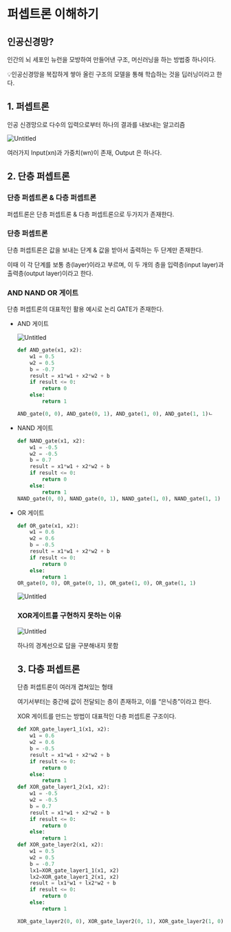 # 퍼셉트론 이해하기

## 인공신경망?

인간의 뇌 세포인 뉴런을 모방하여 만들어낸 구조, 머신러닝을 하는 방법중 하나이다.

💡인공신경망을 복잡하게 쌓아 올린 구조의 모델을 통해 학습하는 것을 딥러닝이라고 한다.

## 1. 퍼셉트론

인공 신경망으로 다수의 입력으로부터 하나의 결과를 내보내는 알고리즘

![Untitled](https://s3-us-west-2.amazonaws.com/secure.notion-static.com/53b06aa1-c965-4832-a796-bb1b17196021/Untitled.png)

여러가지 Input(xn)과 가중치(wn)이 존재, Output 은 하나다.

## 2. 단층 퍼셉트론

### 단층 퍼셉트론 & 다층 퍼셉트론

퍼셉트론은 단층 퍼셉트론 & 다층 퍼셉트론으로 두가지가 존재한다.

### 단층 퍼셉트론

단층 퍼셉트론은 값을 보내는 단계 & 값을 받아서 출력하는 두 단계만 존재한다.

이때 이 각 단계를 보통 층(layer)이라고 부르며, 이 두 개의 층을 입력층(input layer)과 출력층(output layer)이라고 한다.

### AND NAND OR 게이트

단층 퍼셉트론의 대표적인 활용 예시로 논리 GATE가 존재한다.

- AND 게이트
    
    ![Untitled](https://s3-us-west-2.amazonaws.com/secure.notion-static.com/a5755abd-0c97-46b7-b42a-5bbb88c3dcb2/Untitled.png)
    
    ```python
    def AND_gate(x1, x2):
        w1 = 0.5
        w2 = 0.5
        b = -0.7
        result = x1*w1 + x2*w2 + b
        if result <= 0:
            return 0
        else:
            return 1
    
    AND_gate(0, 0), AND_gate(0, 1), AND_gate(1, 0), AND_gate(1, 1)ㄴ
    ```
    
- NAND 게이트
    
    ```python
    def NAND_gate(x1, x2):
        w1 = -0.5
        w2 = -0.5
        b = 0.7
        result = x1*w1 + x2*w2 + b
        if result <= 0:
            return 0
        else:
            return 1
    NAND_gate(0, 0), NAND_gate(0, 1), NAND_gate(1, 0), NAND_gate(1, 1)
    ```
    
- OR 게이트
    
    ```python
    def OR_gate(x1, x2):
        w1 = 0.6
        w2 = 0.6
        b = -0.5
        result = x1*w1 + x2*w2 + b
        if result <= 0:
            return 0
        else:
            return 1
    OR_gate(0, 0), OR_gate(0, 1), OR_gate(1, 0), OR_gate(1, 1)
    ```
    
    ![Untitled](https://s3-us-west-2.amazonaws.com/secure.notion-static.com/60d6bb1c-65c5-4535-8eda-b47f843d3d48/Untitled.png)
    
    ### XOR게이트를 구현하지 못하는 이유
    
    ![Untitled](https://s3-us-west-2.amazonaws.com/secure.notion-static.com/022f20c3-1ee7-4b74-8af4-3251358a87a1/Untitled.png)
    
    하나의 경계선으로 답을 구분해내지 못함
    
    ## 3. 다층 퍼셉트론
    
    단층 퍼셉트론이 여러개 겹쳐있는 형태
    
    여기서부터는 중간에 값이 전달되는 층이 존재하고, 이를 “은닉층”이라고 한다.
    
    XOR 게이트를 만드는 방법이 대표적인 다층 퍼셉트론 구조이다.
    
    ```python
    def XOR_gate_layer1_1(x1, x2):
        w1 = 0.6
        w2 = 0.6
        b = -0.5
        result = x1*w1 + x2*w2 + b
        if result <= 0:
            return 0
        else:
            return 1
    def XOR_gate_layer1_2(x1, x2):
        w1 = -0.5
        w2 = -0.5
        b = 0.7
        result = x1*w1 + x2*w2 + b
        if result <= 0:
            return 0
        else:
            return 1
    def XOR_gate_layer2(x1, x2):
        w1 = 0.5
        w2 = 0.5
        b = -0.7
        lx1=XOR_gate_layer1_1(x1, x2)
        lx2=XOR_gate_layer1_2(x1, x2)
        result = lx1*w1 + lx2*w2 + b
        if result <= 0:
            return 0
        else:
            return 1
    
    XOR_gate_layer2(0, 0), XOR_gate_layer2(0, 1), XOR_gate_layer2(1, 0), XOR_gate_layer2(1, 1)
    ```